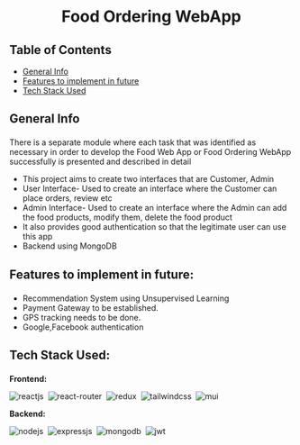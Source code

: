 # <p align="center">Food Ordering WebApp</p>

## Table of Contents
- [General Info](#general_info)
- [Features to implement in future](#features_for_future)
- [Tech Stack Used](#tech)

## <p id="general_info">General Info</p>

There is a separate module where each task that was identified as necessary in order to develop the Food Web App or Food Ordering WebApp successfully is presented and described in detail
- This project aims to create two interfaces that are Customer, Admin
- User Interface- Used to create an interface where the Customer can place orders, review etc
- Admin Interface- Used to create an interface where the Admin can add the food products, modify them, delete the food product
- It also provides good authentication so that the legitimate user can use this app
- Backend using MongoDB

## <p id="features_for_future">Features to implement in future:</p>
- Recommendation System using Unsupervised Learning
- Payment Gateway to be established.
- GPS tracking needs to be done.
- Google,Facebook authentication 

## <p id="tech">Tech Stack Used:</p>
**Frontend:**

![reactjs](https://img.shields.io/badge/React-20232A?style=for-the-badge&logo=react&logoColor=61DAFB)&nbsp;
![react-router](https://img.shields.io/badge/React_Router-CA4245?style=for-the-badge&logo=react-router&logoColor=white)&nbsp;
![redux](https://img.shields.io/badge/Redux-593D88?style=for-the-badge&logo=redux&logoColor=white)&nbsp;
![tailwindcss](https://img.shields.io/badge/Tailwind_CSS-38B2AC?style=for-the-badge&logo=tailwind-css&logoColor=white)&nbsp;
![mui](https://img.shields.io/badge/Material--UI-0081CB?style=for-the-badge&logo=material-ui&logoColor=white)&nbsp;

**Backend:**

![nodejs](https://img.shields.io/badge/Node.js-43853D?style=for-the-badge&logo=node.js&logoColor=white)&nbsp;
![expressjs](https://img.shields.io/badge/Express.js-000000?style=for-the-badge&logo=express&logoColor=white)&nbsp;
![mongodb](https://img.shields.io/badge/MongoDB-4EA94B?style=for-the-badge&logo=mongodb&logoColor=white)&nbsp;
![jwt](	https://img.shields.io/badge/JWT-000000?style=for-the-badge&logo=JSON%20web%20tokens&logoColor=white)&nbsp;

